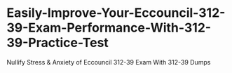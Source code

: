 # Easily-Improve-Your-Eccouncil-312-39-Exam-Performance-With-312-39-Practice-Test
Nullify Stress &amp; Anxiety of Eccouncil 312-39 Exam With 312-39 Dumps
